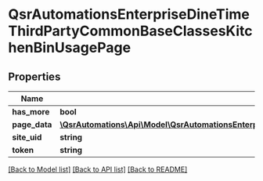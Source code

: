 # QsrAutomationsEnterpriseDineTimeThirdPartyCommonBaseClassesKitchenBinUsagePage

## Properties
Name | Type | Description | Notes
------------ | ------------- | ------------- | -------------
**has_more** | **bool** |  | [optional] 
**page_data** | [**\QsrAutomations\Api\Model\QsrAutomationsEnterpriseDineTimeThirdPartyCommonBaseClassesKitchenBinUsage[]**](QsrAutomationsEnterpriseDineTimeThirdPartyCommonBaseClassesKitchenBinUsage.md) |  | [optional] 
**site_uid** | **string** |  | [optional] 
**token** | **string** |  | [optional] 

[[Back to Model list]](../README.md#documentation-for-models) [[Back to API list]](../README.md#documentation-for-api-endpoints) [[Back to README]](../README.md)


